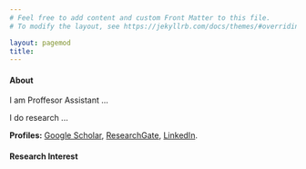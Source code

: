 ```yaml
---
# Feel free to add content and custom Front Matter to this file.
# To modify the layout, see https://jekyllrb.com/docs/themes/#overriding-theme-defaults

layout: pagemod
title: 
---
```


<!-- About again. In the future I will use it for the News. --> 

#### About

 I am Proffesor Assistant ...

 I do research ...
 

**Profiles:** [Google Scholar](https://scholar.google.com/citations?user=VPn08HIAAAAJ&hl=en), [ResearchGate](https://www.researchgate.net/profile/Albulena_Shala), [LinkedIn](https://www.linkedin.com/in/albulena-shala-099556129).

<!--This is a jekyll based resume template. You can find the full source code on [GitHub](https://github.com/bk2dcradle/researcher)-->

#### Research Interest

<!-- Software engineering. Software reuse. Highly-configurable software systems. Software variability implementation techniques. Round-trip software product line engineering. Interdisciplinary research - Software Engineering and Architecture (art of building). <!--Theory of Centers and software reuse.

 **Tools:** Main software tools related to my research work:  [VM-DSL](https://github.com/ternava/Variability-CChecking), [symfinder](https://deathstar3.github.io/symfinder-demo/). -->